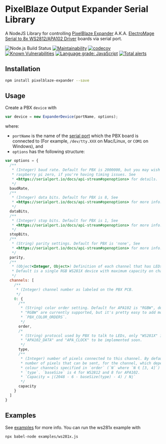 # PixelBlaze Output Expander Serial Library

A NodeJS Library for controlling
[PixelBlaze Expander](https://github.com/simap/pixelblaze_output_expander) A.K.A.
[ElectroMage Serial to 8x WS2812/APA102 Driver](https://www.tindie.com/products/electromage/electromage-serial-to-8x-ws2812apa102-driver/)
boards via serial port.

![Node.js Build Status](https://github.com/derwentx/js-pixelblaze-expander/workflows/Node.js%20Lint%20and%20Coverage/badge.svg)
[![Maintainability](https://api.codeclimate.com/v1/badges/b16f8ee13c50462afb9a/maintainability)](https://codeclimate.com/github/derwentx/js-pixelblaze-expander/maintainability)
[![codecov](https://codecov.io/gh/derwentx/js-pixelblaze-expander/branch/master/graph/badge.svg?token=U2FEMWJX04)](undefined)
[![Known Vulnerabilities](https://snyk.io/test/github/derwentx/js-pixelblaze-expander/badge.svg?targetFile=package.json)](https://snyk.io/test/github/derwentx/js-pixelblaze-expander?targetFile=package.json)
[![Language grade: JavaScript](https://img.shields.io/lgtm/grade/javascript/g/derwentx/js-pixelblaze-expander.svg?logo=lgtm&logoWidth=18)](https://lgtm.com/projects/g/derwentx/js-pixelblaze-expander/context:javascript)
[![Total alerts](https://img.shields.io/lgtm/alerts/g/derwentx/js-pixelblaze-expander.svg?logo=lgtm&logoWidth=18)](https://lgtm.com/projects/g/derwentx/js-pixelblaze-expander/alerts/)

## Installation

```bash
npm install pixelblaze-expander --save
```

## Usage

Create a PBX `device` with

```javascript
var device = new ExpanderDevice(portName, options);
```

where:

- `portName` is the name of the [serial port](https://serialport.io/docs/api-stream#path) which the
  PBX board is connected to (For example, `/dev/tty.XXX` on Mac/Linux, or `COM1` on Windows), and
- `options` has the following structure:

```javascript
var options = {
  /**
   * (Integer) baud rate. Default for PBX is 2000000, but you may wish to change to 2304000 on a
   * raspberry pi zero, if you're having timing issues. See
   * <https://serialport.io/docs/api-stream#openoptions> for details.
   */
  baudRate,
  /**
   * (Integer) data bits. Default for PBX is 8, See
   * <https://serialport.io/docs/api-stream#openoptions> for more info.
   */
  dataBits,
  /**
   * (Integer) stop bits. Default for PBX is 1, See
   * <https://serialport.io/docs/api-stream#openoptions> for more info.
   */
  stopBits,
  /**
   * (String) parity settings. Default for PBX is 'none', See
   * <https://serialport.io/docs/api-stream#openoptions> for more info.
   */
  parity,
  /**
   * (Object<Integer, Object>) Definition of each channel that has LEDs connected.
   * Default is a single RGB WS281X device with maximum capacity on channel 0.
   */
  channels: [
    /**
     * (Integer) channel number as labeled on the PBX PCB.
     */
    0: {
      /**
       * (String) color order setting. Default for APA102 is "RGBW", default for  Only "RGB" or
       * "RGBW" are currently supported, but it's pretty easy to add more by extending
       * `PBX_COLOR_ORDERS`.
       */
      order,
      /*
       * (String) protocol used by PBX to talk to LEDs, only "WS281X" is currently supported.
       * "APA102_DATA" and "APA_CLOCK" to be implemented soon.
       */
      type,
      /**
       * (Integer) number of pixels connected to this channel. By default this is the maximum
       * number of pixels that can be sent, for the channel, which depends on the number of
       * colour channels specified in `order` (`N` where `N ∈ [3, 4]`) and the base size of
       * `type`. `baseSize` is 4 for WS2812 and 8 for APA102.
       * `Capacity = ⌊(2048 - 6 - baseSize(type) - 4) / N⌋`
       */
      capacity
    }
  ]
}
```

## Examples

See [examples](examples) for more info. You can run the ws281x example with

```bash
npx babel-node examples/ws281x.js
````
